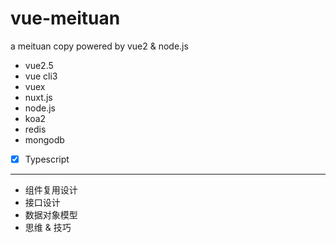 # vue-meituan
a meituan copy powered by vue2 &amp; node.js 

- vue2.5
- vue cli3
- vuex
- nuxt.js
- node.js
- koa2
- redis
- mongodb
- [x] Typescript

---

- 组件复用设计
- 接口设计
- 数据对象模型
- 思维 & 技巧
